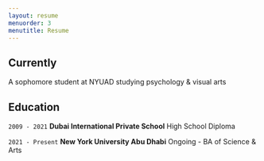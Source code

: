 ```yaml
---
layout: resume
menuorder: 3
menutitle: Resume
---
```


## Currently

A sophomore student at NYUAD studying psychology & visual arts

## Education

`2009 - 2021`
__Dubai International Private School__
High School Diploma

`2021 - Present`
__New York University Abu Dhabi__
Ongoing - BA of Science & Arts 

<!-- ## Awards

`2012`
Name of Award, Organization 

## Publications

 A list is also available [online](https://scholar.google.co.uk/citations?user=LTOTl0YAAAAJ)

### Journals

`1994`
Article Title, Journal Title

`1994`
Article Title, Journal Title

### Books

`1994`
Book Title, Journal Title

`1994`
Book Title, Journal Title


## Presentations

`1994`
Presentation Title, Conference, <a href="https://MyWebsite.tld/presentation1">Link to Presentation</a>


## Occupation

`Current`
__Current Job Title__, Current Employer 

- Task
- Task

 `1994-1996`
 __Current Job Title__, Current Employer -->



<!-- ### Footer

Last updated: May 2013 -->


